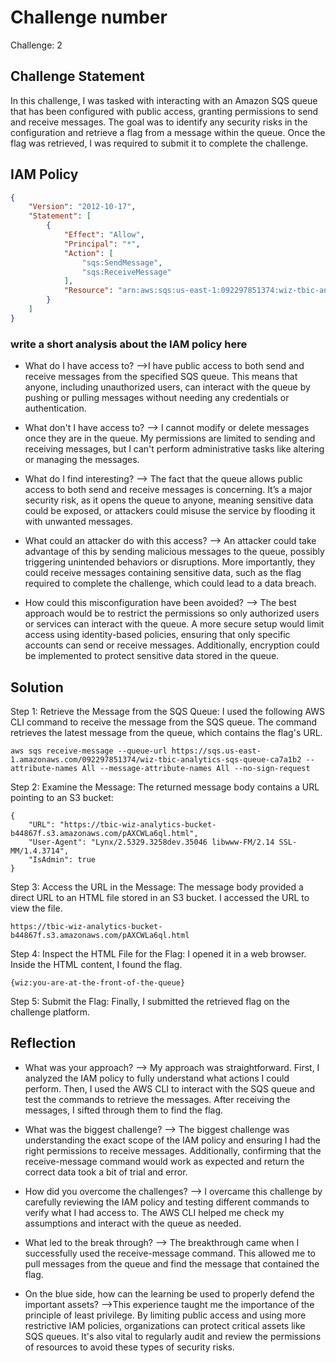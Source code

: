 # Challenge number
Challenge: 2

## Challenge Statement
In this challenge, I was tasked with interacting with an Amazon SQS queue that has been configured with public access, granting permissions to send and receive messages. The goal was to identify any security risks in the configuration and retrieve a flag from a message within the queue. Once the flag was retrieved, I was required to submit it to complete the challenge.

## IAM Policy
```json
{
    "Version": "2012-10-17",
    "Statement": [
        {
            "Effect": "Allow",
            "Principal": "*",
            "Action": [
                "sqs:SendMessage",
                "sqs:ReceiveMessage"
            ],
            "Resource": "arn:aws:sqs:us-east-1:092297851374:wiz-tbic-analytics-sqs-queue-ca7a1b2"
        }
    ]
}
```
### write a short analysis about the IAM policy here
* What do I have access to?
-->I have public access to both send and receive messages from the specified SQS queue. This means that anyone, including unauthorized users, can interact with the queue by pushing or pulling messages without needing any credentials or authentication.

* What don't I have access to?
--> I cannot modify or delete messages once they are in the queue. My permissions are limited to sending and receiving messages, but I can't perform administrative tasks like altering or managing the messages.

* What do I find interesting?
--> The fact that the queue allows public access to both send and receive messages is concerning. It’s a major security risk, as it opens the queue to anyone, meaning sensitive data could be exposed, or attackers could misuse the service by flooding it with unwanted messages.

* What could an attacker do with this access?
--> An attacker could take advantage of this by sending malicious messages to the queue, possibly triggering unintended behaviors or disruptions. More importantly, they could receive messages containing sensitive data, such as the flag required to complete the challenge, which could lead to a data breach.
  
* How could this misconfiguration have been avoided?
--> The best approach would be to restrict the permissions so only authorized users or services can interact with the queue. A more secure setup would limit access using identity-based policies, ensuring that only specific accounts can send or receive messages. Additionally, encryption could be implemented to protect sensitive data stored in the queue.


## Solution
Step 1: Retrieve the Message from the SQS Queue: I used the following AWS CLI command to receive the message from the SQS queue. The command retrieves the latest message from the queue, which contains the flag's URL.
```
aws sqs receive-message --queue-url https://sqs.us-east-1.amazonaws.com/092297851374/wiz-tbic-analytics-sqs-queue-ca7a1b2 --attribute-names All --message-attribute-names All --no-sign-request
```

Step 2: Examine the Message: The returned message body contains a URL pointing to an S3 bucket:
```
{
    "URL": "https://tbic-wiz-analytics-bucket-b44867f.s3.amazonaws.com/pAXCWLa6ql.html",
    "User-Agent": "Lynx/2.5329.3258dev.35046 libwww-FM/2.14 SSL-MM/1.4.3714",
    "IsAdmin": true
}
```

Step 3: Access the URL in the Message: The message body provided a direct URL to an HTML file stored in an S3 bucket. I accessed the URL to view the file.
```
https://tbic-wiz-analytics-bucket-b44867f.s3.amazonaws.com/pAXCWLa6ql.html
```

Step 4: Inspect the HTML File for the Flag: I opened it in a web browser. Inside the HTML content, I found the flag.
```
{wiz:you-are-at-the-front-of-the-queue}
```

Step 5: Submit the Flag: Finally, I submitted the retrieved flag on the challenge platform.

## Reflection
* What was your approach?
--> My approach was straightforward. First, I analyzed the IAM policy to fully understand what actions I could perform. Then, I used the AWS CLI to interact with the SQS queue and test the commands to retrieve the messages. After receiving the messages, I sifted through them to find the flag.
  
* What was the biggest challenge?
--> The biggest challenge was understanding the exact scope of the IAM policy and ensuring I had the right permissions to receive messages. Additionally, confirming that the receive-message command would work as expected and return the correct data took a bit of trial and error.
  
* How did you overcome the challenges?
--> I overcame this challenge by carefully reviewing the IAM policy and testing different commands to verify what I had access to. The AWS CLI helped me check my assumptions and interact with the queue as needed.
  
* What led to the break through?
--> The breakthrough came when I successfully used the receive-message command. This allowed me to pull messages from the queue and find the message that contained the flag.
  
* On the blue side, how can the learning be used to properly defend the important assets?
-->This experience taught me the importance of the principle of least privilege. By limiting public access and using more restrictive IAM policies, organizations can protect critical assets like SQS queues. It's also vital to regularly audit and review the permissions of resources to avoid these types of security risks.

